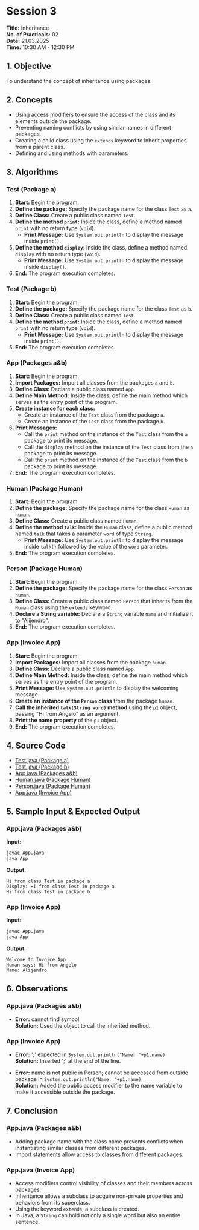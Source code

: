 # Session 3  

**Title:** Inheritance  
**No. of Practicals:** 02  
**Date:** 21.03.2025  
**Time:** 10:30 AM - 12:30 PM  

## 1. Objective
To understand the concept of inheritance using packages.

## 2. Concepts
- Using access modifiers to ensure the access of the class and its elements outside the package.
- Preventing naming conflicts by using similar names in different packages.
- Creating a child class using the `extends` keyword to inherit properties from a parent class.
- Defining and using methods with parameters.

## 3. Algorithms

### Test (Package a)
1. **Start:** Begin the program.
2. **Define the package:** Specify the package name for the class `Test` as `a`.
3. **Define Class:** Create a public class named `Test`.
4. **Define the method `print`:** Inside the class, define a method named `print` with no return type (`void`).
   - **Print Message:** Use `System.out.println` to display the message inside `print()`.
5. **Define the method `display`:** Inside the class, define a method named `display` with no return type (`void`).
   - **Print Message:** Use `System.out.println` to display the message inside `display()`.
6. **End:** The program execution completes.

### Test (Package b)
1. **Start:** Begin the program.
2. **Define the package:** Specify the package name for the class `Test` as `b`.
3. **Define Class:** Create a public class named `Test`.
4. **Define the method `print`:** Inside the class, define a method named `print` with no return type (`void`).
   - **Print Message:** Use `System.out.println` to display the message inside `print()`.
5. **End:** The program execution completes.

### App (Packages a&b)
1. **Start:** Begin the program.
2. **Import Packages:** Import all classes from the packages `a` and `b`.
3. **Define Class:** Declare a public class named `App`.
4. **Define Main Method:** Inside the class, define the main method which serves as the entry point of the program.
5. **Create instance for each class:**
   - Create an instance of the `Test` class from the package `a`.
   - Create an instance of the `Test` class from the package `b`.
6. **Print Messages:**
   - Call the `print` method on the instance of the `Test` class from the `a` package to print its message.
   - Call the `display` method on the instance of the `Test` class from the `a` package to print its message.
   - Call the `print` method on the instance of the `Test` class from the `b` package to print its message.
7. **End:** The program execution completes.

### Human (Package Human)
1. **Start:** Begin the program.
2. **Define the package:** Specify the package name for the class `Human` as `human`.
3. **Define Class:** Create a public class named `Human`.
4. **Define the method `talk`:** Inside the `Human` class, define a public method named `talk` that takes a parameter `word` of type `String`.
   - **Print Message:** Use `System.out.println` to display the message inside `talk()` followed by the value of the `word` parameter.
5. **End:** The program execution completes.

### Person (Package Human)
1. **Start:** Begin the program.
2. **Define the package:** Specify the package name for the class `Person` as `human`.
3. **Define Class:** Create a public class named `Person` that inherits from the `Human` class using the `extends` keyword.	
4. **Declare a String variable:** Declare a `String` variable `name` and initialize it to "Alijendro".
5. **End:** The program execution completes.

### App (Invoice App)
1. **Start:** Begin the program.
2. **Import Packages:** Import all classes from the package `human`.
3. **Define Class:** Declare a public class named `App`.
4. **Define Main Method:** Inside the class, define the main method which serves as the entry point of the program.
5. **Print Message:** Use `System.out.println` to display the welcoming message.
6. **Create an instance of the `Person` class** from the package `human`.
7. **Call the inherited `talk(String word)` method** using the `p1` object, passing "Hi from Angelo" as an argument.
8. **Print the name property** of the `p1` object.
9. **End:** The program execution completes.

## 4. Source Code
- [Test.java (Package a)](https://github.com/choaticvoyager/Object-Oriented-Design-and-Programming---Java/tree/main/S3%20-%2021th%20of%20March%2C%202025/a/Test.java)
- [Test.java (Package b)](https://github.com/choaticvoyager/Object-Oriented-Design-and-Programming---Java/tree/main/S3%20-%2021th%20of%20March%2C%202025/blTest.java)
- [App.java (Packages a&b)](https://github.com/choaticvoyager/Object-Oriented-Design-and-Programming---Java/blob/main/S3%20-%2021th%20of%20March%2C%202025/App.java)
- [Human.java (Package Human)](https://github.com/choaticvoyager/Object-Oriented-Design-and-Programming---Java/blob/main/S3%20-%2021th%20of%20March%2C%202025/Invoice%20App/human/Human.java)  
- [Person.java (Package Human)](https://github.com/choaticvoyager/Object-Oriented-Design-and-Programming---Java/blob/main/S3%20-%2021th%20of%20March%2C%202025/Invoice%20App/human/Person.java) 
- [App.java (Invoice App)](https://github.com/choaticvoyager/Object-Oriented-Design-and-Programming---Java/blob/main/S3%20-%2021th%20of%20March%2C%202025/Invoice%20App/App.java) 

## 5. Sample Input & Expected Output

### App.java (Packages a&b)
**Input:**
```bash
javac App.java
java App
```
**Output:**
```
Hi from class Test in package a
Display: Hi from class Test in package a
Hi from class Test in package b
```

### App (Invoice App)
**Input:**
```bash
javac App.java
java App
```
**Output:**
```
Welcome to Invoice App
Human says: Hi from Angelo
Name: Alijendro
```

## 6. Observations

### App.java (Packages a&b)
- **Error:** cannot find symbol  
  **Solution:** Used the object to call the inherited method.

### App (Invoice App)
- **Error:** ';' expected in `System.out.println("Name: "+p1.name)`  
  **Solution:** Inserted ';' at the end of the line.

- **Error:** name is not public in Person; cannot be accessed from outside package in `System.out.println("Name: "+p1.name)`  
  **Solution:** Added the public access modifier to the name variable to make it accessible outside the package.

## 7. Conclusion

### App.java (Packages a&b)
- Adding package name with the class name prevents conflicts when instantiating similar classes from different packages.  
- Import statements allow access to classes from different packages.

### App.java (Invoice App)
- Access modifiers control visibility of classes and their members across packages.  
- Inheritance allows a subclass to acquire non-private properties and behaviors from its superclass.  
- Using the keyword `extends`, a subclass is created.  
- In Java, a `String` can hold not only a single word but also an entire sentence.
